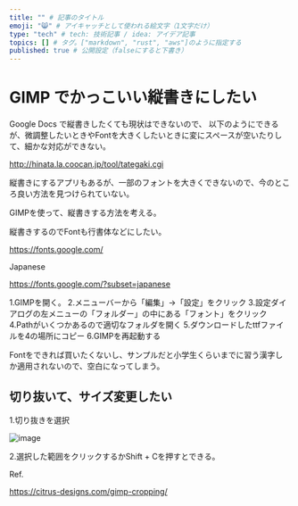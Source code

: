 ```yaml
---
title: "" # 記事のタイトル
emoji: "😸" # アイキャッチとして使われる絵文字（1文字だけ）
type: "tech" # tech: 技術記事 / idea: アイデア記事
topics: [] # タグ。["markdown", "rust", "aws"]のように指定する
published: true # 公開設定（falseにすると下書き）
---
```


# GIMP でかっこいい縦書きにしたい

Google Docs で縦書きしたくても現状はできないので、
以下のようにできるが、微調整したいときやFontを大きくしたいときに変にスペースが空いたりして、細かな対応ができない。

http://hinata.la.coocan.jp/tool/tategaki.cgi

縦書きにするアプリもあるが、一部のフォントを大きくできないので、今のところ良い方法を見つけられていない。

GIMPを使って、縦書きする方法を考える。

縦書きするのでFontも行書体などにしたい。

https://fonts.google.com/

Japanese

https://fonts.google.com/?subset=japanese

1.GIMPを開く。
2.メニューバーから「編集」->「設定」をクリック
3.設定ダイアログの左メニューの「フォルダー」の中にある「フォント」をクリック
4.Pathがいくつかあるので適切なフォルダを開く
5.ダウンロードしたttfファイルを4の場所にコピー
6.GIMPを再起動する

Fontをできれば買いたくないし、サンプルだと小学生くらいまでに習う漢字しか適用されないので、空白になってしまう。


## 切り抜いて、サイズ変更したい

1.切り抜きを選択

![image](https://user-images.githubusercontent.com/43472251/150901863-797d8bb5-6112-4d7d-a179-3925b1cda4a3.png)

2.選択した範囲をクリックするかShift + Cを押すとできる。

Ref.

https://citrus-designs.com/gimp-cropping/

